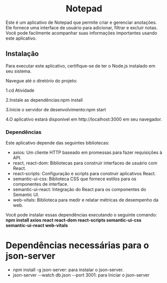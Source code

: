 <h1 align="center">Notepad</h1>
Este é um aplicativo de Notepad que permite criar e gerenciar anotações. Ele fornece uma interface de usuário para adicionar, filtrar e excluir notas. Você pode facilmente acompanhar suas informações importantes usando este aplicativo.

<h2>Instalação</h2>
Para executar este aplicativo, certifique-se de ter o Node.js instalado em seu sistema.

Navegue até o diretório do projeto:

1.cd Atividade

2.Instale as dependências:npm install

3.Inicie o servidor de desenvolvimento:npm start

4.O aplicativo estará disponível em http://localhost:3000 em seu navegador.


<h3>Dependências</h3>
Este aplicativo depende das seguintes bibliotecas:
<ul>
 <li>axios: Um cliente HTTP baseado em promessas para fazer requisições à API.</li>
 <li>react, react-dom: Bibliotecas para construir interfaces de usuário com React.</li>
 <li>react-scripts: Configuração e scripts para construir aplicativos React.</li>
 <li>semantic-ui-css: Biblioteca CSS que fornece estilos para os componentes de interface.</li>
 <li>semantic-ui-react: Integração do React para os componentes do Semantic UI.</li>
 <li>web-vitals: Biblioteca para medir e relatar métricas de desempenho da web.</li>
 </ul>






Você pode instalar essas dependências executando o seguinte comando:
<strong>npm install axios react react-dom react-scripts semantic-ui-css semantic-ui-react web-vitals</strong>

<h1>Dependências necessárias para o json-server </h1>

<ul>
<li>npm install -g json-server: para instalar o json-server.
<li>json-server --watch db.json --port 3001: para Iniciar o json-server
</ul>

 
 
   

